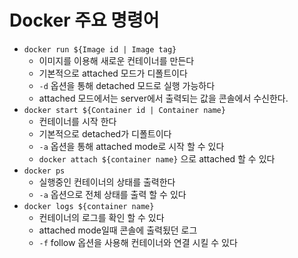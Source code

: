 
# Docker 주요 명령어

- `docker run ${Image id | Image tag}`
    - 이미지를 이용해 새로운 컨테이너를 만든다
    - 기본적으로 attached 모드가 디폴트이다
    - `-d` 옵션을 통해 detached 모드로 실행 가능하다
    - attached 모드에서는 server에서 출력되는 값을 콘솔에서 수신한다.
- `docker start ${Container id | Container name}`
    - 컨테이너를 시작 한다
    - 기본적으로 detached가 디폴트이다
    - `-a` 옵션을 통해 attached mode로 시작 할 수 있다
    - `docker attach ${container name}` 으로 attached 할 수 있다
- `docker ps`
    - 실행중인 컨테이너의 상태를 출력한다
    - `-a` 옵션으로 전체 상태를 출력 할 수 있다
- `docker logs ${container name}` 
    - 컨테이너의 로그를 확인 할 수 있다
    - attached mode일때 콘솔에 출력됬던 로그
    - `-f` follow 옵션을 사용해 컨테이너와 연결 시킬 수 있다
